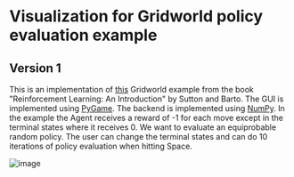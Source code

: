 # Visualization for Gridworld policy evaluation example

## Version 1
This is an implementation of [this](http://incompleteideas.net/book/RLbook2020.pdf#page=99) Gridworld example from the book "Reinforcement Learning: An Introduction" by Sutton and Barto. The GUI is implemented using [PyGame](https://www.pygame.org/news). The backend is implemented using [NumPy](https://numpy.org/). In the example the Agent receives a reward of -1 for each move except in the terminal states where it receives 0. We want to evaluate an equiprobable random policy. The user can change the terminal states and can do 10 iterations of policy evaluation when hitting Space.


![image](https://github.com/SzelesTamas/RLBook_Gridworld_Policy_iteration/assets/80215252/76a2e26a-e3c0-4a74-bf50-f8abe24a2664)
